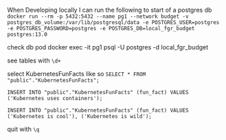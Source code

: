 When Developing locally I can run the following to start of a postgres db
`docker run --rm -p 5432:5432 --name pg1 --network budget -v postgres_db_volume:/var/lib/postgresql/data -e POSTGRES_USER=postgres -e POSTGRES_PASSWORD=postgres -e POSTGRES_DB=local_fgr_budget postgres:13.0`



check db pod
docker exec -it pg1 psql -U postgres -d local_fgr_budget

see tables with `\d+`

select KubernetesFunFacts like so `SELECT * FROM "public"."KubernetesFunFacts";`

`INSERT INTO "public"."KubernetesFunFacts" (fun_fact) VALUES ('Kubernetes uses containers');`

`INSERT INTO "public"."KubernetesFunFacts" (fun_fact) VALUES ('Kubernetes is cool'), ('Kubernetes is wild');`


quit with `\q`
